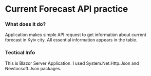 # Current Forecast API practice

### What does it do?
Application makes simple API request to get information about current forecast in Kyiv city. 
All essential information appears in the table.

### Tectical Info
This is Blazor Server Application. I used System.Net.Http.Json and Newtonsoft.Json packages. 
